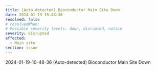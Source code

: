 ```yaml
---
title: (Auto-detected) Bioconductor Main Site Down
date: 2024-01-19 15:48:36
resolved: false
# resolvedWhen: 
# Possible severity levels: down, disrupted, notice
severity: disrupted
affected:
  - Main site
section: issue
---
```


2024-01-19-10-48-36 (Auto-detected) Bioconductor Main Site Down

